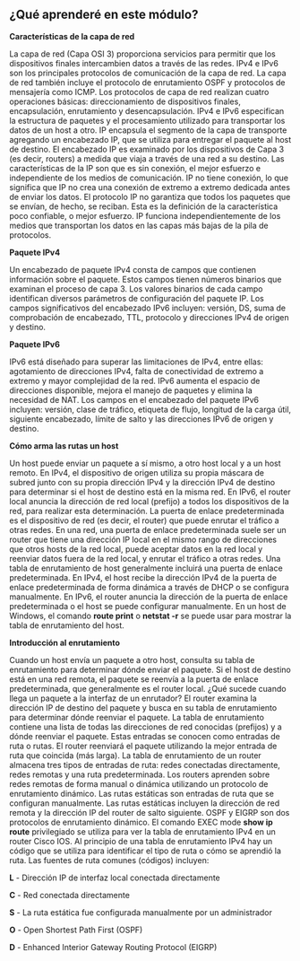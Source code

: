 ## ¿Qué aprenderé en este módulo?

**Características de la capa de red**

La capa de red (Capa OSI 3) proporciona servicios para permitir que los dispositivos finales intercambien datos a través de las redes. IPv4 e IPv6 son los principales protocolos de comunicación de la capa de red. La capa de red también incluye el protocolo de enrutamiento OSPF y protocolos de mensajería como ICMP. Los protocolos de capa de red realizan cuatro operaciones básicas: direccionamiento de dispositivos finales, encapsulación, enrutamiento y desencapsulación. IPv4 e IPv6 especifican la estructura de paquetes y el procesamiento utilizado para transportar los datos de un host a otro. IP encapsula el segmento de la capa de transporte agregando un encabezado IP, que se utiliza para entregar el paquete al host de destino. El encabezado IP es examinado por los dispositivos de Capa 3 (es decir, routers) a medida que viaja a través de una red a su destino. Las características de la IP son que es sin conexión, el mejor esfuerzo e independiente de los medios de comunicación. IP no tiene conexión, lo que significa que IP no crea una conexión de extremo a extremo dedicada antes de enviar los datos. El protocolo IP no garantiza que todos los paquetes que se envían, de hecho, se reciban. Esta es la definición de la característica poco confiable, o mejor esfuerzo. IP funciona independientemente de los medios que transportan los datos en las capas más bajas de la pila de protocolos.

**Paquete IPv4**

Un encabezado de paquete IPv4 consta de campos que contienen información sobre el paquete. Estos campos tienen números binarios que examinan el proceso de capa 3. Los valores binarios de cada campo identifican diversos parámetros de configuración del paquete IP. Los campos significativos del encabezado IPv6 incluyen: versión, DS, suma de comprobación de encabezado, TTL, protocolo y direcciones IPv4 de origen y destino.

**Paquete IPv6**

IPv6 está diseñado para superar las limitaciones de IPv4, entre ellas: agotamiento de direcciones IPv4, falta de conectividad de extremo a extremo y mayor complejidad de la red. IPv6 aumenta el espacio de direcciones disponible, mejora el manejo de paquetes y elimina la necesidad de NAT. Los campos en el encabezado del paquete IPv6 incluyen: versión, clase de tráfico, etiqueta de flujo, longitud de la carga útil, siguiente encabezado, límite de salto y las direcciones IPv6 de origen y destino.

**Cómo arma las rutas un host**

Un host puede enviar un paquete a sí mismo, a otro host local y a un host remoto. En IPv4, el dispositivo de origen utiliza su propia máscara de subred junto con su propia dirección IPv4 y la dirección IPv4 de destino para determinar si el host de destino está en la misma red. En IPv6, el router local anuncia la dirección de red local (prefijo) a todos los dispositivos de la red, para realizar esta determinación. La puerta de enlace predeterminada es el dispositivo de red (es decir, el router) que puede enrutar el tráfico a otras redes. En una red, una puerta de enlace predeterminada suele ser un router que tiene una dirección IP local en el mismo rango de direcciones que otros hosts de la red local, puede aceptar datos en la red local y reenviar datos fuera de la red local, y enrutar el tráfico a otras redes. Una tabla de enrutamiento de host generalmente incluirá una puerta de enlace predeterminada. En IPv4, el host recibe la dirección IPv4 de la puerta de enlace predeterminada de forma dinámica a través de DHCP o se configura manualmente. En IPv6, el router anuncia la dirección de la puerta de enlace predeterminada o el host se puede configurar manualmente. En un host de Windows, el comando **route print** o **netstat -r** se puede usar para mostrar la tabla de enrutamiento del host.

**Introducción al enrutamiento**

Cuando un host envía un paquete a otro host, consulta su tabla de enrutamiento para determinar dónde enviar el paquete. Si el host de destino está en una red remota, el paquete se reenvía a la puerta de enlace predeterminada, que generalmente es el router local. ¿Qué sucede cuando llega un paquete a la interfaz de un enrutador? El router examina la dirección IP de destino del paquete y busca en su tabla de enrutamiento para determinar dónde reenviar el paquete. La tabla de enrutamiento contiene una lista de todas las direcciones de red conocidas (prefijos) y a dónde reenviar el paquete. Estas entradas se conocen como entradas de ruta o rutas. El router reenviará el paquete utilizando la mejor entrada de ruta que coincida (más larga). La tabla de enrutamiento de un router almacena tres tipos de entradas de ruta: redes conectadas directamente, redes remotas y una ruta predeterminada. Los routers aprenden sobre redes remotas de forma manual o dinámica utilizando un protocolo de enrutamiento dinámico. Las rutas estáticas son entradas de ruta que se configuran manualmente. Las rutas estáticas incluyen la dirección de red remota y la dirección IP del router de salto siguiente. OSPF y EIGRP son dos protocolos de enrutamiento dinámico. El comando EXEC mode **show ip route** privilegiado se utiliza para ver la tabla de enrutamiento IPv4 en un router Cisco IOS. Al principio de una tabla de enrutamiento IPv4 hay un código que se utiliza para identificar el tipo de ruta o cómo se aprendió la ruta. Las fuentes de ruta comunes (códigos) incluyen:

**L** - Dirección IP de interfaz local conectada directamente

**C** - Red conectada directamente

**S** - La ruta estática fue configurada manualmente por un administrador

**O** - Open Shortest Path First (OSPF)

**D** - Enhanced Interior Gateway Routing Protocol (EIGRP)